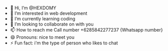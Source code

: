- 👋 Hi, I’m @HEXDOMY
- 👀 I’m interested in web development
- 🌱 I’m currently learning coding
- 💞️ I’m looking to collaborate on with you
- 📫 How to reach me Call number +6285842277237 {Whatsapp number}
- 😄 Pronouns: nice to meet you
- ⚡ Fun fact: i'm the type of person who likes to chat

<!---
HEXDOMY/HEXDOMY is a ✨ special ✨ repository because its `README.md` (this file) appears on your GitHub profile.
You can click the Preview link to take a look at your changes.
--->
